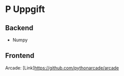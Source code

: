 # P Uppgift

## Backend
- Numpy

## Frontend
Arcade: [Link]<https://github.com/pythonarcade/arcade>

